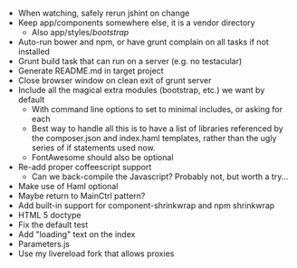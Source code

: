 - When watching, safely rerun jshint on change
- Keep app/components somewhere else, it is a vendor directory
    - Also app/styles/*bootstrap*
- Auto-run bower and npm, or have grunt complain on all tasks if not installed
- Grunt build task that can run on a server (e.g. no testacular)
- Generate README.md in target project
- Close browser window on clean exit of grunt server
- Include all the magical extra modules (bootstrap, etc.) we want by default
    - With command line options to set to minimal includes, or asking for each
    - Best way to handle all this is to have a list of libraries referenced by
      the composer.json and index.haml templates, rather than the ugly series
      of if statements used now.
    - FontAwesome should also be optional
- Re-add proper coffeescript support
    - Can we back-compile the Javascript? Probably not, but worth a try...
- Make use of Haml optional
- Maybe return to MainCtrl pattern?
- Add built-in support for component-shrinkwrap and npm shrinkwrap
- HTML 5 doctype
- Fix the default test
- Add "loading" text on the index
- Parameters.js
- Use my livereload fork that allows proxies
